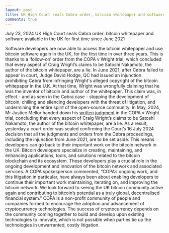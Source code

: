 ```yaml
---
layout: post
title: UK High Court seals Cøbra order, bitcoin whitepaper and software available in the UK for first time since June 2021
comments: true
---
```



July 23, 2024
UK High Court seals Cøbra order: bitcoin whitepaper and software available in the UK for first time since June 2021

Software developers are now able to access the bitcoin whitepaper and use bitcoin software again in the UK, for the first time in over three years.
This is thanks to a ‘follow-on’ order from the COPA v Wright trial, which concluded that every aspect of Craig Wright’s claims to be Satoshi Nakamoto, the author of the bitcoin whitepaper, are a lie.
In June 2021, after Cøbra failed to appear in court, Judge David Hodge, QC had issued an injunction prohibiting Cøbra from infringing Wright's alleged copyright of the bitcoin whitepaper in the U.K. At that time, Wright was wrongfully claiming that he was the inventor of bitcoin and author of the whitepaper. This claim was, in effect - and as seen in the Cøbra case - stopping the development of bitcoin, chilling and silencing developers with the threat of litigation, and undermining the entire spirit of the open-source community.
In May, 2024, Mr Justice Mellor handed down his <a href="https://www.judiciary.uk/wp-content/uploads/2024/05/COPA-v-Wright-Judgment.pdf)" target="_blank">written judgment</a> in the COPA v Wright trial, concluding that every aspect of Craig Wright’s claims to be Satoshi Nakamoto, the author of the bitcoin whitepaper, are a lie. As a result, yesterday a court order was sealed confirming the Court’s 16 July 2024 decision that all the judgments and orders from the Cøbra proceedings, including the injunction from June 2021, are to be set aside. This means developers can go back to their important work on the bitcoin network in the UK.
Bitcoin developers specialize in creating, maintaining, and enhancing applications, tools, and solutions related to the bitcoin blockchain and its ecosystem. These developers play a crucial role in the ongoing development and innovation of the bitcoin network and associated services. 
A COPA spokesperson commented, “COPA’s ongoing work, and this litigation in particular, have always been about enabling developers to continue their important work maintaining, iterating on, and improving the bitcoin network. We look forward to seeing the UK bitcoin community active again and contributing to bitcoin’s potential as a truly global, decentralised financial system.”
COPA is a non-profit community of people and companies formed to encourage the adoption and advancement of cryptocurrency technologies. The success of cryptocurrency depends on the community coming together to build and develop upon existing technologies to innovate, which is not possible when parties tie up the technologies in unwarranted, costly litigation.

